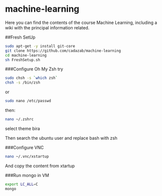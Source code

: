 # machine-learning

Here you can find the contents of the course Machine Learning, including a wiki with the principal information related.

##Fresh SetUp

```bash
sudo apt-get -y install git-core
git clone https://github.com/cadazab/machine-learning
cd machine-learning
sh FreshSetup.sh
```

###Configure Oh My Zsh
try 

```bash
sudo chsh -s `which zsh`
chsh -s /bin/zsh
```

or

```bash
sudo nano /etc/passwd
```

then:

```bash
nano ~/.zshrc
```
select theme bira

Then search the ubuntu user and replace bash with zsh

###Configure VNC
```bash
nano ~/.vnc/xstartup
```
And copy the content from xtartup

###Run mongo in VM
```bash
export LC_ALL=C
mongo 
```
